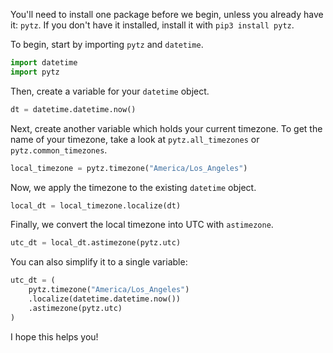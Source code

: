 You'll need to install one package before we begin, unless you already have it:
`pytz`. If you don't have it installed, install it with `pip3 install pytz`.

To begin, start by importing `pytz` and `datetime`.

```python
import datetime
import pytz
```

Then, create a variable for your `datetime` object.

```python
dt = datetime.datetime.now()
```

Next, create another variable which holds your current timezone. To get the name
of your timezone, take a look at `pytz.all_timezones` or `pytz.common_timezones`.

```python
local_timezone = pytz.timezone("America/Los_Angeles")
```

Now, we apply the timezone to the existing `datetime` object.

```python
local_dt = local_timezone.localize(dt)
```

Finally, we convert the local timezone into UTC with `astimezone`.

```python
utc_dt = local_dt.astimezone(pytz.utc)
```

You can also simplify it to a single variable:

```python
utc_dt = (
    pytz.timezone("America/Los_Angeles")
    .localize(datetime.datetime.now())
    .astimezone(pytz.utc)
)
```

I hope this helps you!
